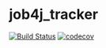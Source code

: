 # job4j_tracker
[![Build Status](https://travis-ci.org/Happydon/job4j_tracker.svg?branch=master)](https://travis-ci.org/Happydon/job4j_tracker)
[![codecov](https://codecov.io/gh/Happydon/job4j_tracker/branch/master/graph/badge.svg?token=MQJ6DLAOJJ)](undefined)